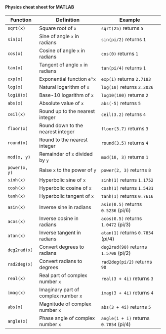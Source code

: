 #### Physics cheat sheet for MATLAB

| Function            | Definition                              | Example                                   |
|---------------------|-----------------------------------------|-------------------------------------------|
| `sqrt(x)`           | Square root of `x`                      | `sqrt(25)` returns `5`                   |
| `sin(x)`            | Sine of angle `x` in radians            | `sin(pi/2)` returns `1`                  |
| `cos(x)`            | Cosine of angle `x` in radians          | `cos(0)` returns `1`                     |
| `tan(x)`            | Tangent of angle `x` in radians         | `tan(pi/4)` returns `1`                  |
| `exp(x)`            | Exponential function `e^x`              | `exp(1)` returns `2.7183`                |
| `log(x)`            | Natural logarithm of `x`                | `log(10)` returns `2.3026`               |
| `log10(x)`          | Base-10 logarithm of `x`                | `log10(100)` returns `2`                 |
| `abs(x)`            | Absolute value of `x`                   | `abs(-5)` returns `5`                    |
| `ceil(x)`           | Round up to the nearest integer         | `ceil(3.2)` returns `4`                  |
| `floor(x)`          | Round down to the nearest integer       | `floor(3.7)` returns `3`                 |
| `round(x)`          | Round to the nearest integer            | `round(3.5)` returns `4`                 |
| `mod(x, y)`         | Remainder of `x` divided by `y`         | `mod(10, 3)` returns `1`                 |
| `power(x, y)`       | Raise `x` to the power of `y`           | `power(2, 3)` returns `8`                |
| `sinh(x)`           | Hyperbolic sine of `x`                  | `sinh(1)` returns `1.1752`               |
| `cosh(x)`           | Hyperbolic cosine of `x`                | `cosh(1)` returns `1.5431`               |
| `tanh(x)`           | Hyperbolic tangent of `x`               | `tanh(1)` returns `0.7616`               |
| `asin(x)`           | Inverse sine in radians                 | `asin(0.5)` returns `0.5236` (pi/6)      |
| `acos(x)`           | Inverse cosine in radians               | `acos(0.5)` returns `1.0472` (pi/3)      |
| `atan(x)`           | Inverse tangent in radians              | `atan(1)` returns `0.7854` (pi/4)        |
| `deg2rad(x)`        | Convert degrees to radians              | `deg2rad(90)` returns `1.5708` (pi/2)    |
| `rad2deg(x)`        | Convert radians to degrees              | `rad2deg(pi/2)` returns `90`             |
| `real(x)`           | Real part of complex number `x`        | `real(3 + 4i)` returns `3`               |
| `imag(x)`           | Imaginary part of complex number `x`   | `imag(3 + 4i)` returns `4`               |
| `abs(x)`            | Magnitude of complex number `x`        | `abs(3 + 4i)` returns `5`               |
| `angle(x)`          | Phase angle of complex number `x`      | `angle(1 + i)` returns `0.7854` (pi/4)  |

